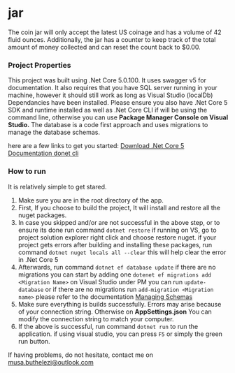 # jar
The coin jar will only accept the latest US coinage and has a volume of 42 fluid ounces. Additionally, the jar has a counter to keep track of the total amount of money collected and can reset the count back to $0.00.

### Project Properties
This project was built using .Net Core 5.0.100. 
It uses swagger v5 for documentation.
It also requires that you have SQL server running in your machine, however it should still work as long as Visual Studio (localDb) Dependancies have been installed.
Please ensure you also have .Net Core 5 SDK and runtime installed as well as .Net Core CLI if will be using the command line, otherwise you can use **Package Manager Console on Visual Studio.**
The database is a code first approach and uses migrations to manage the database schemas.

here are a few links to get you started:
[Download .Net Core 5](https://dotnet.microsoft.com/download)
[Documentation donet cli](https://docs.microsoft.com/en-us/dotnet/core/tools/dotnet-tool-install)

### How to run
It is relatively simple to get stared.
1. Make sure you are in the root directory of the app.
2. First, If you choose to build the project, It will install and restore all the nuget packages.
3. In case you skipped and/or are not successful in the above step, or to ensure its done run command `dotnet restore` if running on VS, go to project solution explorer right click and choose restore nuget. if your project gets errors after building and installing these packages, run command `dotnet nuget locals all --clear` this will help clear the error in .Net Core 5
4. Afterwards, run command `dotnet ef database update` if there are no migrations you can start by adding one `dotenet ef migrations add <Migration Name>`
on Visual Studio under PM you can run `update-database` or if there are no migrations run `add-migration <Migration name>`
please refer to the documentation [Managing Schemas](https://docs.microsoft.com/en-us/ef/core/managing-schemas/migrations/?tabs=vs)
5. Make sure everything is builds successfully. Errors may arise because of your connection string. Otherwise on **AppSettings.json** You can modify the connection string to match your computer.
6. If the above is successful, run command `dotnet run` to run the application. if using visual studio, you can press `F5` or simply the green run button.


If having problems, do not hesitate, contact me on musa.buthelezi@outlook.com
